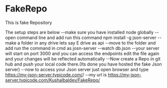 # FakeRepo
This is fake Repository

The setup steps are below
--make sure you have installed node globally
--open command line and add run this command      npm install -g json-server
--make a folder in any drive lets say E drive as api
--move to the folder and add run the command in cmd as  josn-server --watch db.json
--your server will start on port 3000 and you can access the endpoints edit the file again and your changes will be reflected automatically
--Now create a Repo in git hub and push your local code there.(Its done you have hosted the fake Json server)
--now to access your Json server just open browser and type https://my-json-server.typicode.com/<your-github-username>/<your-repo-name>
--my url is https://my-json-server.typicode.com/Kushalbaldev/FakeRepo/
